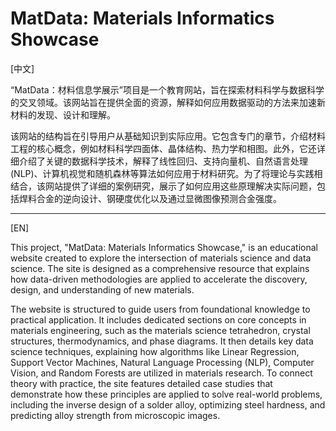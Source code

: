 # MatData: Materials Informatics Showcase
[中文]

“MatData：材料信息学展示”项目是一个教育网站，旨在探索材料科学与数据科学的交叉领域。该网站旨在提供全面的资源，解释如何应用数据驱动的方法来加速新材料的发现、设计和理解。

该网站的结构旨在引导用户从基础知识到实际应用。它包含专门的章节，介绍材料工程的核心概念，例如材料科学四面体、晶体结构、热力学和相图。此外，它还详细介绍了关键的数据科学技术，解释了线性回归、支持向量机、自然语言处理 (NLP)、计算机视觉和随机森林等算法如何应用于材料研究。为了将理论与实践相结合，该网站提供了详细的案例研究，展示了如何应用这些原理解决实际问题，包括焊料合金的逆向设计、钢硬度优化以及通过显微图像预测合金强度。

___

[EN]

This project, "MatData: Materials Informatics Showcase," is an educational website created to explore the intersection of materials science and data science. The site is designed as a comprehensive resource that explains how data-driven methodologies are applied to accelerate the discovery, design, and understanding of new materials.

The website is structured to guide users from foundational knowledge to practical application. It includes dedicated sections on core concepts in materials engineering, such as the materials science tetrahedron, crystal structures, thermodynamics, and phase diagrams. It then details key data science techniques, explaining how algorithms like Linear Regression, Support Vector Machines, Natural Language Processing (NLP), Computer Vision, and Random Forests are utilized in materials research. To connect theory with practice, the site features detailed case studies that demonstrate how these principles are applied to solve real-world problems, including the inverse design of a solder alloy, optimizing steel hardness, and predicting alloy strength from microscopic images.
